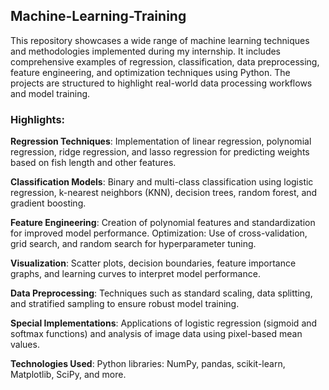 ## Machine-Learning-Training

This repository showcases a wide range of machine learning techniques and methodologies implemented during my internship. It includes comprehensive examples of regression, classification, data preprocessing, feature engineering, and optimization techniques using Python. The projects are structured to highlight real-world data processing workflows and model training.

### Highlights:

**Regression Techniques**: Implementation of linear regression, polynomial regression, ridge regression, and lasso regression for predicting weights based on fish length and other features.

**Classification Models**: Binary and multi-class classification using logistic regression, k-nearest neighbors (KNN), decision trees, random forest, and gradient boosting.

**Feature Engineering**: Creation of polynomial features and standardization for improved model performance.
Optimization: Use of cross-validation, grid search, and random search for hyperparameter tuning.

**Visualization**: Scatter plots, decision boundaries, feature importance graphs, and learning curves to interpret model performance.

**Data Preprocessing**: Techniques such as standard scaling, data splitting, and stratified sampling to ensure robust model training.

**Special Implementations**: Applications of logistic regression (sigmoid and softmax functions) and analysis of image data using pixel-based mean values.

**Technologies Used**:
Python libraries: NumPy, pandas, scikit-learn, Matplotlib, SciPy, and more.
